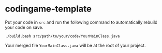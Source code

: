 # codingame-template

Put your code in `src` and run the following command to automatically rebuild your code on save.

```bash
./build.bash src/path/to/your/code/YourMainClass.java
```

Your merged file `YourMainClass.java` will be at the root of your project.